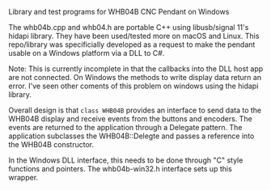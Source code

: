 Library and test programs for WHB04B CNC Pendant on Windows

The whb04b.cpp and whb04.h are portable C++ using libusb/signal 11's
hidapi library.  They have been used/tested more on macOS and Linux.
This repo/library was specificially developed as a request to make the
pendant usable on a Windows platform via a DLL to C#.

Note: This is currently incomplete in that the callbacks into the DLL
host app are not connected.  On Windows the methods to write display
data return an error.  I've seen other coments of this problem on
windows using the hidapi library.

Overall design is that ```class WHB04B``` provides an interface to
send data to the WHB04B display and receive events from the buttons
and encoders.  The events are returned to the application through a
Delegate pattern.  The application subclasses the WHB04B::Delegte and
passes a reference into the WHB04B constructor.

In the Windows DLL interface, this needs to be done through "C" style
functions and pointers.  The whb04b-win32.h interface sets up this
wrapper.



